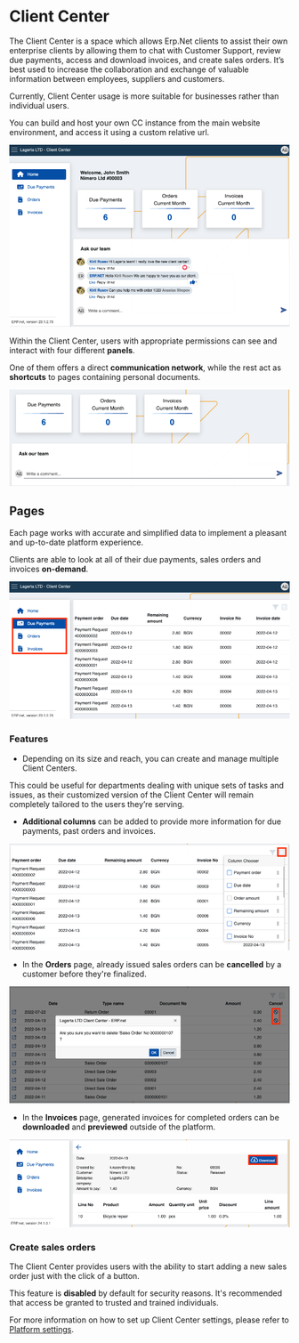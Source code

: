 # Client Center

The Client Center is a space which allows Erp.Net clients to assist their own enterprise clients by allowing them to chat with Customer Support, review due payments, access and download invoices, and create sales orders. It’s best used to increase the collaboration and exchange of valuable information between employees, suppliers and customers.

Currently, Client Center usage is more suitable for businesses rather than individual users. 

You can build and host your own CC instance from the main website environment, and access it using a custom relative url.

![picture](pictures/intro.png)

Within the Client Center, users with appropriate permissions can see and interact with four different **panels**. 

One of them offers a direct **communication network**, while the rest act as **shortcuts** to pages containing personal documents.

![picture](pictures/panells.png)

## Pages

Each page works with accurate and simplified data to implement a pleasant and up-to-date platform experience. 

Clients are able to look at all of their due payments, sales orders and invoices **on-demand**.

![picture](pictures/menu_items.png)

### Features

- Depending on its size and reach, you can create and manage multiple Client Centers. 

This could be useful for departments dealing with unique sets of tasks and issues, as their customized version of the Client Center will remain completely tailored to the users they’re serving.   

- **Additional columns** can be added to provide more information for due payments, past orders and invoices.

![picture](pictures/column_add.png)

- In the **Orders** page, already issued sales orders can be **cancelled** by a customer before they're finalized.

![picture](pictures/delete_order.png)

- In the **Invoices** page, generated invoices for completed orders can be **downloaded** and **previewed** outside of the platform.

![picture](pictures/ddownload_preview.png)

### Create sales orders

The Client Center provides users with the ability to start adding a new sales order just with the click of a button.

This feature is **disabled** by default for security reasons. It's recommended that access be granted to trusted and trained individuals.

For more information on how to set up Client Center settings, please refer to [Platform settings](https://docs.erp.net/tech/modules/crm/clientcenter/platform-settings.html).

